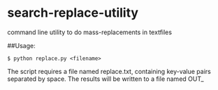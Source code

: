 # search-replace-utility
command line utility to do mass-replacements in textfiles

##Usage:

    $ python replace.py <filename>

The script requires a file named replace.txt, containing key-value pairs separated by space.
The results will be written to a file named OUT_<filename>
